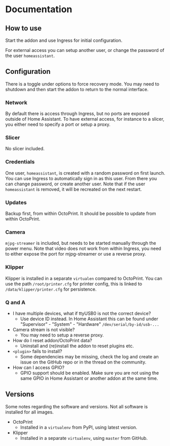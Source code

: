# Documentation

## How to use

Start the addon and use Ingress for initial configuration.

For external access you can setup another user, or change the password of the user `homeassistant`.

## Configuration

There is a toggle under options to force recovery mode. You may need to shutdown and then start the addon to return to the normal interface.

### Network

By default there is access through Ingress, but no ports are exposed outside of Home Assistant. To have external access, for instance to a slicer, you either need to specify a port or setup a proxy.

### Slicer

No slicer included.

### Credentials

One user, `homeassistant`, is created with a random password on first launch. You can use Ingress to automatically sign in as this user. From there you can change password, or create another user. Note that if the user `homeassistant` is removed, it will be recreated on the next restart.

### Updates

Backup first, from within OctoPrint. It should be possible to update from within OctoPrint.

### Camera

`mjpg-streamer` is included, but needs to be started manually through the power menu. Note that video does not work from within Ingress, you need to either expose the port for mjpg-streamer or use a reverse proxy. 

### Klipper

Klipper is installed in a separate `virtualen` compared to OctoPrint. You can use the path `/root/printer.cfg` for printer config, this is linked to `/data/klipper/printer.cfg` for persistence.

### Q and A

- I have multiple devices, what if ttyUSB0 is not the correct device?
  - Use device ID instead. In Home Assistant this can be found under "Supervisor" - "System" - "Hardware" `/dev/serial/by-id/usb-...`
- Camera stream is not visible?
  - You may need to setup a reverse proxy.
- How do I reset addon/OctoPrint data?
  - Uninstall and (re)install the addon to reset plugins etc.
- `<plugin>` fails to install?
  - Some dependencies may be missing, check the log and create an issue on the GitHub repo or in the thread on the community.
- How can I access GPIO?
  - GPIO support should be enabled. Make sure you are not using the same GPIO in Home Assistant or another addon at the same time.

## Versions

Some notes regarding the software and versions.
Not all software is installed for all images.

- OctoPrint
  - Installed in a `virtualenv` from PyPI, using latest version.
- Klipper
  - Installed in a separate `virtualenv`, using `master` from GitHub.
